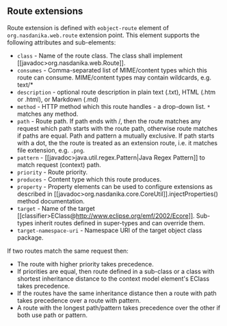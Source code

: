 ## Route extensions

Route extension is defined with ``eobject-route`` element of ``org.nasdanika.web.route`` extension point. This element supports the following attributes and sub-elements:

* ``class`` - Name of the route class. The class shall implement [[javadoc>org.nasdanika.web.Route]].
* ``consumes`` - Comma-separated list of MIME/content types which this route can consume. MIME/content types may contain wildcards, e.g. text/* 
* ``description`` - optional route description in plain text (.txt), HTML (.htm or .html), or Markdown (.md)
* ``method`` - HTTP method which this route handles - a drop-down list. ``*`` matches any method.
* ``path`` - Route path. If path ends with /, then the route matches any request which path starts with the route path, otherwise route matches if paths are equal. Path and pattern a mutually exclusive. If path starts with a dot, the the route is treated as an extension route, i.e. it matches file extension, e.g. ``.png``.
* ``pattern`` - [[javadoc>java.util.regex.Pattern|Java Regex Pattern]] to match request (context) path.
* ``priority`` - Route priority.
* ``produces`` - Content type which this route produces.
* ``property`` - Property elements can be used to configure extensions as described in [[javadoc>org.nasdanika.core.CoreUtil]].injectProperties() method documentation. 
* ``target`` - Name of the target [[classifier>EClass@http://www.eclipse.org/emf/2002/Ecore]]. Sub-types inherit routes defined in super-types and can override them.
* ``target-namespace-uri`` - Namespace URI of the target object class package.

If two routes match the same request then:

* The route with higher priority takes precedence. 
* If priorities are equal, then route defined in a sub-class or a class with shortest inheritance distance to the context model element's EClass takes precedence. 
* If the routes have the same inheritance distance then a route with path takes precedence over a route with pattern.
* A route with the longest path/pattern takes precedence over the other if both use path or pattern.

